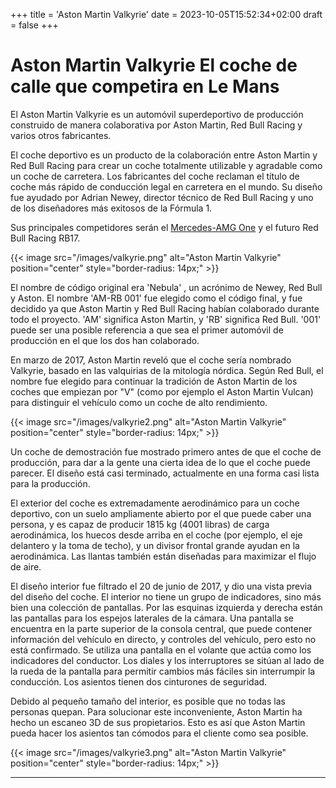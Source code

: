 +++
title = 'Aston Martin Valkyrie'
date = 2023-10-05T15:52:34+02:00
draft = false
+++

# Aston Martin Valkyrie El coche de calle que competira en Le Mans

El Aston Martin Valkyrie es un automóvil superdeportivo de producción construido de manera colaborativa por Aston Martin, Red Bull Racing y varios otros fabricantes.

El coche deportivo es un producto de la colaboración entre Aston Martin y Red Bull Racing para crear un coche totalmente utilizable y agradable como un coche de carretera. Los fabricantes del coche reclaman el título de coche más rápido de conducción legal en carretera en el mundo. Su diseño fue ayudado por Adrian Newey, director técnico de Red Bull Racing y uno de los diseñadores más exitosos de la Fórmula 1.

Sus principales competidores serán el [Mercedes-AMG One](https://es.wikipedia.org/wiki/Mercedes-AMG_One) y el futuro Red Bull Racing RB17.

{{< image src="/images/valkyrie.png" alt="Aston Martin Valkyrie" position="center" style="border-radius: 14px;" >}}

El nombre de código original era 'Nebula' , un acrónimo de Newey, Red Bull y Aston. El nombre 'AM-RB 001' fue elegido como el código final, y fue decidido ya que Aston Martin y Red Bull Racing habían colaborado durante todo el proyecto. 'AM' significa Aston Martin, y 'RB' significa Red Bull. '001' puede ser una posible referencia a que sea el primer automóvil de producción en el que los dos han colaborado.

En marzo de 2017, Aston Martin reveló que el coche sería nombrado Valkyrie, basado en las valquirias de la mitología nórdica. Según Red Bull, el nombre fue elegido para continuar la tradición de Aston Martin de los coches que empiezan por "V" (como por ejemplo el Aston Martin Vulcan) para distinguir el vehículo como un coche de alto rendimiento.

{{< image src="/images/valkyrie2.png" alt="Aston Martin Valkyrie" position="center" style="border-radius: 14px;" >}}

Un coche de demostración fue mostrado primero antes de que el coche de producción, para dar a la gente una cierta idea de lo que el coche puede parecer. El diseño está casi terminado, actualmente en una forma casi lista para la producción.

El exterior del coche es extremadamente aerodinámico para un coche deportivo, con un suelo ampliamente abierto por el que puede caber una persona, y es capaz de producir 1815 kg (4001 libras) de carga aerodinámica, los huecos desde arriba en el coche (por ejemplo, el eje delantero y la toma de techo), y un divisor frontal grande ayudan en la aerodinámica. Las llantas también están diseñadas para maximizar el flujo de aire.

El diseño interior fue filtrado el 20 de junio de 2017, y dio una vista previa del diseño del coche. El interior no tiene un grupo de indicadores, sino más bien una colección de pantallas. Por las esquinas izquierda y derecha están las pantallas para los espejos laterales de la cámara. Una pantalla se encuentra en la parte superior de la consola central, que puede contener información del vehículo en directo, y controles del vehículo, pero esto no está confirmado. Se utiliza una pantalla en el volante que actúa como los indicadores del conductor. Los diales y los interruptores se sitúan al lado de la rueda de la pantalla para permitir cambios más fáciles sin interrumpir la conducción. Los asientos tienen dos cinturones de seguridad.

Debido al pequeño tamaño del interior, es posible que no todas las personas quepan. Para solucionar este inconveniente, Aston Martin ha hecho un escaneo 3D de sus propietarios. Esto es así que Aston Martin pueda hacer los asientos tan cómodos para el cliente como sea posible.


{{< image src="/images/valkyrie3.png" alt="Aston Martin Valkyrie" position="center" style="border-radius: 14px;" >}}

***
